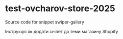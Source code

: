 # test-ovcharov-store-2025

Source code for snippet swiper-gallery

Інструкція як додати сніпет до теми магазину Shopify
